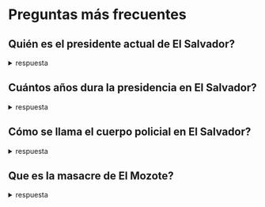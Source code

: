 # Preguntas más frecuentes


## Quién es el presidente actual de El Salvador?

<details>
  <summary>respuesta</summary>
  Armando Nayib Bukele
</details>
  
## Cuántos años dura la presidencia en El Salvador?

<details>
  <summary>respuesta</summary>
  4 años
</details>


## Cómo se llama el cuerpo policial en El Salvador?

<details>
  <summary>respuesta</summary>
  Policia Nacional Civil
</details>

## Que es la masacre de El Mozote?

<details>
  <summary>respuesta</summary>
El Tribunal de Instrucción de San Francisco Gotera, en el departamento de Morazán, confirmó a CNN que la presidencia de El Salvador entregó la información que recopiló de las sedes militares sobre la masacre de El Mozote y lugares aledaños, ocurrida en diciembre de 1981.<br>


La documentación fue entregada en cinco cajas acompañadas de un escrito firmado por Conan Castro, secretario jurídico de la presidencia en representación de Nayib Bukele, presidente de El Salvador y comandante general de la Fuerza Armada, según consta en el recibo que emitió el tribunal y al que CNN tuvo acceso.
</details>

